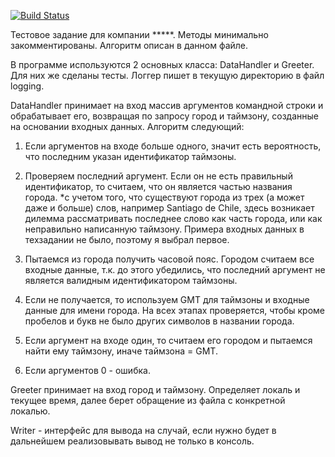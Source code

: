 [![Build Status](https://travis-ci.org/liohamitec/cities_task.svg?branch=master)](https://travis-ci.org/liohamitec/cities_task)

Тестовое задание для компании *****.
Методы минимально закомментированы. Алгоритм описан в данном файле.

В программе используются 2 основных класса: DataHandler и Greeter. Для них же сделаны тесты. Логгер пишет в текущую директорию в файл logging.

DataHandler принимает на вход массив аргументов командной строки и обрабатывает его, возвращая по запросу город и таймзону, созданные на основании входных данных. Алгоритм следующий: 
1. Если аргументов на входе больше одного, значит есть вероятность, что последним указан идентификатор таймзоны.
2. Проверяем последний аргумент. Если он не есть правильный идентификатор, то считаем, что он является частью названия города.
  *с учетом того, что существуют города из трех (а может даже и больше) слов, например Santiago de Chile, здесь возникает дилемма рассматривать последнее слово как часть города, или как неправильно написанную таймзону. Примера входных данных в техзадании не было, поэтому я выбрал первое.
3. Пытаемся из города получить часовой пояс. Городом считаем все входные данные, т.к. до этого убедились, что последний аргумент не является валидным идентификатором таймзоны.
4. Если не получается, то используем GMT для таймзоны и входные данные для имени города. На всех этапах проверяется, чтобы кроме пробелов и букв не было других символов в названии города.

5. Если аргумент на входе один, то считаем его городом и пытаемся найти ему таймзону, иначе таймзона = GMT.
6. Если аргументов 0 - ошибка.

Greeter принимает на вход город и таймзону. Определяет локаль и текущее время, далее берет обращение из файла с конкретной локалью.

Writer - интерфейс для вывода на случай, если нужно будет в дальнейшем реализовывать вывод не только в консоль.
